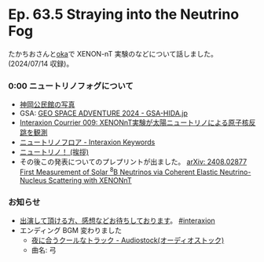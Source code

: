 # Ep. 63.5 Straying into the Neutrino Fog

たかちおさんと[oka](https://twitter.com/nowohyeah)で XENON-nT 実験のなどについて話しました。 (2024/07/14 収録)。

### 0:00 ニュートリノフォグについて

- [神岡公民館の写真](https://x.com/nowohyeah/status/1811925834661507469)
- GSA: [GEO SPACE ADVENTURE 2024 - GSA-HIDA.jp](https://gsa-hida.jp/)
- [Interaxion Courrier 009: XENONnT実験が太陽ニュートリノによる原子核反跳を観測](https://interaxion-podcast.github.io/courrier/2024-07-10)
- [ニュートリノフロア - Interaxion Keywords](https://interaxion-podcast.github.io/keywords/neutrino-floor/)
- [ニュートリノ！ (挨拶)](https://youtu.be/BrKdCGpBpZE)
- その後この発表についてのプレプリントが出ました。 [arXiv: 2408.02877 First Measurement of Solar $^8$B Neutrinos via Coherent Elastic Neutrino-Nucleus Scattering with XENONnT](https://arxiv.org/abs/2408.02877)

### お知らせ

- [出演して頂ける方、感想などお待ちしております](https://interaxion-podcast.github.io/feedback/)。 [#interaxion](https://twitter.com/hashtag/interaxion)
- エンディング BGM 変わりました
  - [夜に合うクールなトラック - Audiostock(オーディオストック)](https://audiostock.jp/audio/1409484)
  - 曲名: 弓
